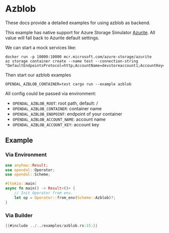 # Azblob

These docs provide a detailed examples for using azblob as backend.

This example has native support for Azure Storage Simulator [Azurite](https://github.com/Azure/Azurite). All value will fall back to Azurite default settings.

We can start a mock services like:

```shell
docker run -p 10000:10000 mcr.microsoft.com/azure-storage/azurite
az storage container create --name test --connection-string "DefaultEndpointsProtocol=http;AccountName=devstoreaccount1;AccountKey=Eby8vdM02xNOcqFlqUwJPLlmEtlCDXJ1OUzFT50uSRZ6IFsuFq2UVErCz4I6tq/K1SZFPTOtr/KBHBeksoGMGw==;BlobEndpoint=http://127.0.0.1:10000/devstoreaccount1;"
```

Then start our azblob examples

```shell
OPENDAL_AZBLOB_CONTAINER=test cargo run --example azblob
```

All config could be passed via environment:

- `OPENDAL_AZBLOB_ROOT`: root path, default: /
- `OPENDAL_AZBLOB_CONTAINER`: container name
- `OPENDAL_AZBLOB_ENDPOINT`: endpoint of your container
- `OPENDAL_AZBLOB_ACCOUNT_NAME`: account name
- `OPENDAL_AZBLOB_ACCOUNT_KEY`: account key

## Example

### Via Environment

```rust
use anyhow::Result;
use opendal::Operator;
use opendal::Scheme;

#[tokio::main]
async fn main() -> Result<()> {
    // Init Operator from env.
    let op = Operator::from_env(Scheme::Azblob)?;
}
```

### Via Builder

```rust
{{#include ../../examples/azblob.rs:15:}}
```
